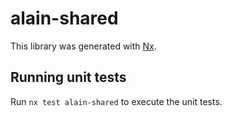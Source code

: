 # alain-shared

This library was generated with [Nx](https://nx.dev).

## Running unit tests

Run `nx test alain-shared` to execute the unit tests.
